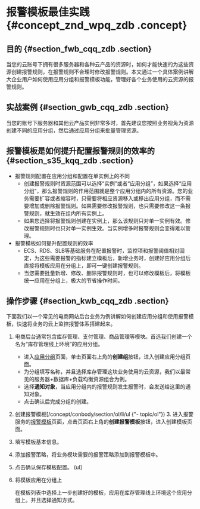 # 报警模板最佳实践 {#concept_znd_wpq_zdb .concept}

## 目的 {#section_fwb_cqq_zdb .section}

当您的云账号下拥有很多服务器和各种云产品的资源时，如何才能快速的为这些资源创建报警规则，在报警规则不合理时修改报警规则。本文通过一个具体案例讲解大企业用户如何使用应用分组和报警模板功能，管理好各个业务使用的云资源的报警规则。

## 实战案例 {#section_gwb_cqq_zdb .section}

当您的账号下服务器和其他云产品实例非常多时，首先建议您按照业务视角为资源创建不同的应用分组，然后通过应用分组来批量管理资源。

## 报警模板是如何提升配置报警规则的效率的 {#section_s35_kqq_zdb .section}

-   报警规则配置在应用分组和配置在单实例上的不同
    -   创建报警规则时资源范围可以选择“实例”或者“应用分组”，如果选择“应用分组”，那么报警规则的作用范围就是整个应用分组内的所有资源。您的业务需要扩容或者缩容时，只需要将相应资源移入或移出应用分组，而不需要增加或删除报警规则。如果需要修改报警规则，也只需要修改这一条报警规则，就生效在组内所有实例上。
    -   如果您选择将报警规则创建在实例上，那么该规则只对单一实例有效。修改报警规则时也只对单一实例生效。当实例增多时报警规则会变得难以管理。
-   报警模板如何提升配置规则的效率
    -   ECS、RDS、SLB等基础服务在配置报警时，监控项和报警阈值相对固定，为这些需要报警的指标建立模板后，新增业务时，创建好应用分组后直接将模板应用在分组上，即可一键创建报警规则。
    -   当您需要批量新增、修改、删除报警规则时，也可以修改模板后，将模板统一应用在分组上，极大的节省操作时间。

## 操作步骤 {#section_kwb_cqq_zdb .section}

下面我们以一个常见的电商网站后台业务为例讲解如何创建应用分组和使用报警模板，快速将业务的云上监控报警体系搭建起来。

1.  电商后台通常包含库存管理、支付管理、商品管理等模块。首选我们创建一个名为“库存管理线上环境”的应用分组。
    -   进入[应用分组](https://cms.console.aliyun.com/#/groups)页面，单击页面右上角的**创建组**按钮，进入创建应用分组页面。
    -   为分组填写名称，并且选择库存管理这块业务使用的云资源，我们以最常见的服务器+数据库+负载均衡资源组合为例。
    -   选择**通知对象**，当应用分组内的报警规则发生报警时，会发送给这里的通知对象。
    -   点击确认后完成分组的创建。
2.  创建报警模板\[/concept/conbody/section/ol/li/ul \{"- topic/ol"\}\) 3.  进入报警服务的[报警模板](http://cms.console.aliyun.com/#/alarmTemplate)页面，点击页面右上角的**创建报警模板**按钮，进入创建模板页面。
 5.  填写模板基本信息。
 7.  添加报警策略，将业务模块需要的报警策略添加到报警模板中。
 9.  点击确认保存模板配置。
 \(ul\]
3.  将模板应用在分组上

    在模板列表中选择上一步创建好的模板，应用在库存管理线上环境这个应用分组上。并且选择通知方式。


